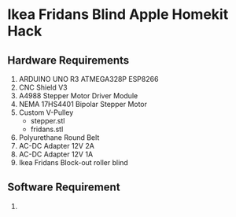 # Ikea Fridans Blind Apple Homekit Hack

## Hardware Requirements
1. ARDUINO UNO R3 ATMEGA328P ESP8266 
2. CNC Shield V3
3. A4988 Stepper Motor Driver Module
4. NEMA 17HS4401 Bipolar Stepper Motor
5. Custom V-Pulley
    - stepper.stl
    - fridans.stl
6. Polyurethane Round Belt
7. AC-DC Adapter 12V 2A
8. AC-DC Adapter 12V 1A
9. Ikea Fridans Block-out roller blind
 
## Software Requirement
1. 